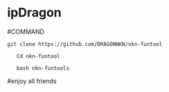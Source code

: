 # ipDragon
      
#COMMAND 
       

    git clone https://github.com/DRAGONNKN/nkn-funtool
     
       Cd nkn-funtool
       
       bash nkn-funtools
   

 
#enjoy all friends 
